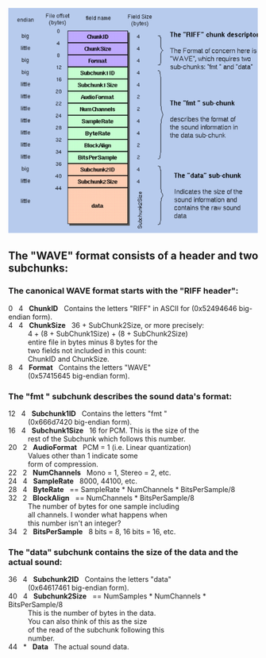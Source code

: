 
![screenshot](WAV_format.png)

## The **"WAVE"** format consists of a header and two subchunks:

### The canonical WAVE format starts with the **"RIFF header"**:<br>
0 &nbsp; 4 &nbsp; **ChunkID** &nbsp; Contains the letters "RIFF" in ASCII for (0x52494646 big-endian form).<br>
4 &nbsp; 4 &nbsp; **ChunkSize** &nbsp; 36 + SubChunk2Size, or more precisely:<br>
&nbsp; &nbsp; &nbsp; &nbsp; &nbsp; 4 + (8 + SubChunk1Size) + (8 + SubChunk2Size)<br>
&nbsp; &nbsp; &nbsp; &nbsp; &nbsp; entire file in bytes minus 8 bytes for the<br>
&nbsp; &nbsp; &nbsp; &nbsp; &nbsp; two fields not included in this count:<br>
&nbsp; &nbsp; &nbsp; &nbsp; &nbsp; ChunkID and ChunkSize.<br>
8 &nbsp; 4 &nbsp; **Format** &nbsp; Contains the letters "WAVE"<br>
&nbsp; &nbsp; &nbsp; &nbsp; &nbsp; (0x57415645 big-endian form).<br> 

### The **"fmt "** subchunk describes the sound data's format:<br> 
12 &nbsp; 4 &nbsp; **Subchunk1ID** &nbsp; Contains the letters "fmt "<br>
&nbsp; &nbsp; &nbsp; &nbsp; &nbsp; (0x666d7420 big-endian form). <br>
16 &nbsp; 4 &nbsp; **Subchunk1Size** &nbsp; 16 for PCM.  This is the size of the<br>
&nbsp; &nbsp; &nbsp; &nbsp; &nbsp; rest of the Subchunk which follows this number.<br>
20 &nbsp; 2 &nbsp; **AudioFormat** &nbsp; PCM = 1 (i.e. Linear quantization)<br>
&nbsp; &nbsp; &nbsp; &nbsp; &nbsp; Values other than 1 indicate some<br>
&nbsp; &nbsp; &nbsp; &nbsp; &nbsp; form of compression.<br>
22 &nbsp; 2 &nbsp; **NumChannels** &nbsp; Mono = 1, Stereo = 2, etc.<br>
24 &nbsp; 4 &nbsp; **SampleRate** &nbsp; 8000, 44100, etc.<br>
28 &nbsp; 4 &nbsp; **ByteRate** &nbsp; == SampleRate * NumChannels * BitsPerSample/8<br>
32 &nbsp; 2 &nbsp; **BlockAlign** &nbsp; == NumChannels * BitsPerSample/8<br>
&nbsp; &nbsp; &nbsp; &nbsp; &nbsp; The number of bytes for one sample including<br>
&nbsp; &nbsp; &nbsp; &nbsp; &nbsp; all channels. I wonder what happens when<br>
&nbsp; &nbsp; &nbsp; &nbsp; &nbsp; this number isn't an integer?<br>
34 &nbsp; 2 &nbsp; **BitsPerSample** &nbsp; 8 bits = 8, 16 bits = 16, etc.<br> 
  
### The **"data"** subchunk contains the size of the data and the actual sound:<br>
36 &nbsp; 4 &nbsp; **Subchunk2ID** &nbsp; Contains the letters "data"<br>
&nbsp; &nbsp; &nbsp; &nbsp; &nbsp; (0x64617461 big-endian form).<br>
40 &nbsp; 4 &nbsp; **Subchunk2Size** &nbsp; == NumSamples * NumChannels * BitsPerSample/8<br>
&nbsp; &nbsp; &nbsp; &nbsp; &nbsp; This is the number of bytes in the data.<br>
&nbsp; &nbsp; &nbsp; &nbsp; &nbsp; You can also think of this as the size<br>
&nbsp; &nbsp; &nbsp; &nbsp; &nbsp; of the read of the subchunk following this<br>
&nbsp; &nbsp; &nbsp; &nbsp; &nbsp; number.<br>
44 &nbsp; * &nbsp; **Data** &nbsp; The actual sound data.<br>
